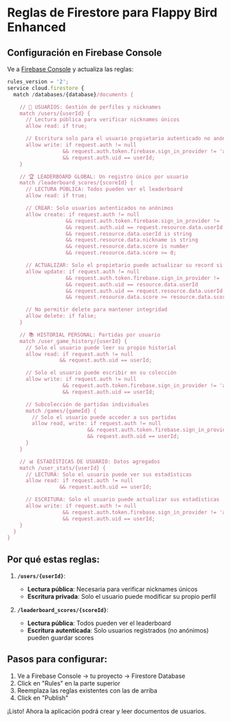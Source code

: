 # Reglas de Firestore para Flappy Bird Enhanced

## Configuración en Firebase Console

Ve a [Firebase Console](https://console.firebase.google.com/project/flappy-bird-enhanced/firestore/rules) y actualiza las reglas:

```javascript
rules_version = '2';
service cloud.firestore {
  match /databases/{database}/documents {

    // 👤 USUARIOS: Gestión de perfiles y nicknames
    match /users/{userId} {
      // Lectura pública para verificar nicknames únicos
      allow read: if true;

      // Escritura solo para el usuario propietario autenticado no anónimo
      allow write: if request.auth != null
                  && request.auth.token.firebase.sign_in_provider != 'anonymous'
                  && request.auth.uid == userId;
    }

    // 🏆 LEADERBOARD GLOBAL: Un registro único por usuario
    match /leaderboard_scores/{scoreId} {
      // LECTURA PÚBLICA: Todos pueden ver el leaderboard
      allow read: if true;

      // CREAR: Solo usuarios autenticados no anónimos
      allow create: if request.auth != null
                   && request.auth.token.firebase.sign_in_provider != 'anonymous'
                   && request.auth.uid == request.resource.data.userId
                   && request.resource.data.userId is string
                   && request.resource.data.nickname is string
                   && request.resource.data.score is number
                   && request.resource.data.score >= 0;

      // ACTUALIZAR: Solo el propietario puede actualizar su record si mejora
      allow update: if request.auth != null
                   && request.auth.token.firebase.sign_in_provider != 'anonymous'
                   && request.auth.uid == resource.data.userId
                   && request.auth.uid == request.resource.data.userId
                   && request.resource.data.score >= resource.data.score;

      // No permitir delete para mantener integridad
      allow delete: if false;
    }

    // 📚 HISTORIAL PERSONAL: Partidas por usuario
    match /user_game_history/{userId} {
      // Solo el usuario puede leer su propio historial
      allow read: if request.auth != null
                 && request.auth.uid == userId;

      // Solo el usuario puede escribir en su colección
      allow write: if request.auth != null
                  && request.auth.token.firebase.sign_in_provider != 'anonymous'
                  && request.auth.uid == userId;

      // Subcolección de partidas individuales
      match /games/{gameId} {
        // Solo el usuario puede acceder a sus partidas
        allow read, write: if request.auth != null
                          && request.auth.token.firebase.sign_in_provider != 'anonymous'
                          && request.auth.uid == userId;
      }
    }

    // 📊 ESTADÍSTICAS DE USUARIO: Datos agregados
    match /user_stats/{userId} {
      // LECTURA: Solo el usuario puede ver sus estadísticas
      allow read: if request.auth != null
                 && request.auth.uid == userId;

      // ESCRITURA: Solo el usuario puede actualizar sus estadísticas
      allow write: if request.auth != null
                  && request.auth.token.firebase.sign_in_provider != 'anonymous'
                  && request.auth.uid == userId;
    }
  }
}
```

## Por qué estas reglas:

1. **`/users/{userId}`**:

   - **Lectura pública**: Necesaria para verificar nicknames únicos
   - **Escritura privada**: Solo el usuario puede modificar su propio perfil

2. **`/leaderboard_scores/{scoreId}`**:
   - **Lectura pública**: Todos pueden ver el leaderboard
   - **Escritura autenticada**: Solo usuarios registrados (no anónimos) pueden guardar scores

## Pasos para configurar:

1. Ve a Firebase Console → tu proyecto → Firestore Database
2. Click en "Rules" en la parte superior
3. Reemplaza las reglas existentes con las de arriba
4. Click en "Publish"

¡Listo! Ahora la aplicación podrá crear y leer documentos de usuarios.
